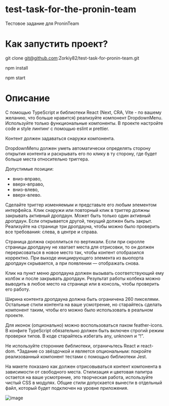# test-task-for-the-pronin-team
Тестовое задание для ProninTeam

# Как запустить проект?
git clone git@github.com:Zorkiy82/test-task-for-pronin-team.git

npm install

npm start

# Описание

С помощью TypeScript и библиотеки React (Next, CRA, Vite - по вашему желанию, что больше нравится) реализуйте компонент DropdownMenu. Используйте только функциональные компоненты. В проекте настройте code и style линтинг с помощью eslint и prettier.

Контент должен задаваться снаружи компонента.

DropdownMenu должен уметь автоматически определять сторону открытия контента и раскрывать его по клику в ту сторону, где будет больше места относительно триггера.

Допустимые позиции: 
- вниз-вправо,
- вверх-вправо,
- вниз-влево,
- вверх-влево.

Сделайте триггер изменяемым и представьте его любым элементом интерфейса. Клик снаружи или повторный клик в триггер должны закрывать активный дропдаун. Может быть только один активный дропдаун. Если открывается другой, текущий должен быть закрыт. Реализуйте на странице три дропдауна, чтобы можно было проверить все требования: слева, в центре и справа. 

Страница должна скроллиться по вертикали. Если при скролле страницы дропдауну не хватает места для отрисовки, то он должен перерисоваться в новое место так, чтобы контент отобразился корректно. При выходе инициирующего элемента из вьюпорта дропдаун скрывается, а при появлении — отображать снова.

Клик на пункт меню дропдауна должен вызывать соответствующий ему колбэк и после закрывать дропдаун. Результат работы колбека можно выводить в любое место на странице или в консоль, чтобы проверить его работу.

Ширина контента дропдауна должна быть ограничена 260 пикселями. Остальные стили контента на ваше усмотрение, но старайтесь сделать компонент таким, чтобы его можно было использовать в реальном проекте.

Для иконок (опционально) можно воспользоваться паком feather-icons. В конфиге TypeScript обязательно должен быть включен строгий режим проверки типов. В коде старайтесь избегать any, unknown и “!”.

Не используйте сторонние библиотеки, ограничьтесь React и react- dom.
*Задание со звёздочкой и является опциональным: покройте реализованный компонент тестами с помощью библиотеки Jest.

На макете показано как должен отрисовываться контент компонента в зависимости от свободного места. Стилизация и цветовая палитра остается на ваше усмотрение, это творческая работа, используйте чистый CSS в модулях. Общие стили допускается вынести в отдельный файл, который будет подключен на уровне приложения.

![image](https://github.com/Zorkiy82/test-task-for-pronin-team/assets/98311689/cc3ff04f-f8de-4bec-8d45-fd5596c30ca3)
